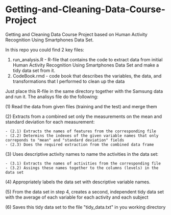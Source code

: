 # Getting-and-Cleaning-Data-Course-Project
Getting and Cleaning Data Course Project based on Human Activity Recognition Using Smartphones Data Set.

In this repo you could find 2 key files:
   1. run_analysis.R - R-file that contains the code to extract data from initial Human Activity Recognition Using Smartphones Data Set and make a tidy data set from it. 
   2. CodeBook.rmd - code book that describes the variables, the data, and transformations that I performed to clean up the data

Just place this R-file in the same directory together with the Samsung data and run it.
The analisys file do the following:

(1) Read the data from given files (training and the test) and merge them

(2) Extracts from a combined set only the measurements on the mean and standard deviation for each measurement:

    - (2.1) Extracts the names of features from the corresponding file
    - (2.2) Determins the indexes of the given variable names that only correponds to "mean" and "standard deviation" fields
    - (2.3) Does the required extraction from the combined data frame

(3) Uses descriptive activity names to name the activities in the data set:

    - (3.1) Extracts the names of activities from the corresponding file
    - (3.2) Assings these names together to the columns (levels) in the data set


(4) Appropriately labels the data set with descriptive variable names. 

(5) From the data set in step 4, creates a second, independent tidy data set with the average of each variable for each activity and each subject

(6) Saves this tidy data set to the file "tidy_data.txt" in you working directory
